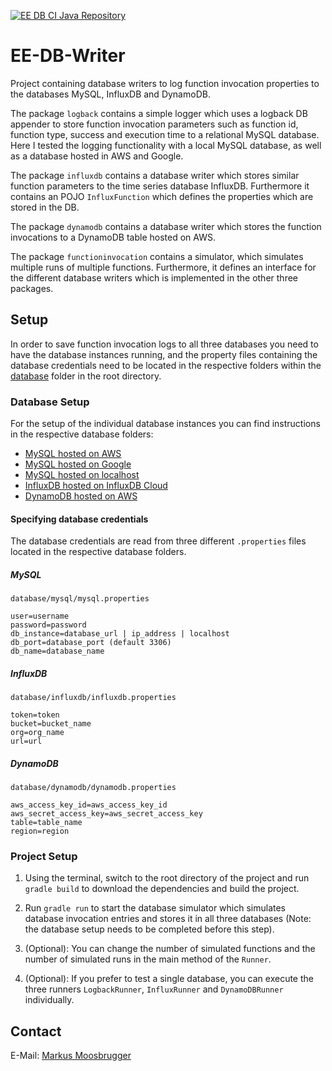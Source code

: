 [![EE DB CI Java Repository](https://github.com/markusmoosbrugger/EE-DB-Writer/actions/workflows/gradle.yml/badge.svg)](https://github.com/markusmoosbrugger/EE-DB-Writer/actions/workflows/gradle.yml)

# EE-DB-Writer

Project containing database writers to log function invocation properties to the databases MySQL,
InfluxDB and DynamoDB.

The package `logback` contains a simple logger which uses a logback DB appender to store function
invocation parameters such as function id, function type, success and execution time to a 
relational MySQL database. Here I tested the logging functionality with a local MySQL database, 
as well as a database hosted in AWS and Google.

The package `influxdb` contains a database writer which stores similar function parameters to the
time series database InfluxDB. Furthermore it contains an POJO `InfluxFunction` which defines the
properties which are stored in the DB.

The package `dynamodb` contains a database writer which stores the function invocations to a
DynamoDB table hosted on AWS.

The package `functioninvocation` contains a simulator, which simulates multiple runs of multiple
functions. Furthermore, it defines an interface for the different database writers which is
implemented in the other three packages.

## Setup

In order to save function invocation logs to all three databases you need to have the
database instances running, and the property files containing the database credentials
need to be located in the respective folders within the [database](database) folder in the
root directory.

### Database Setup

For the setup of the individual database instances you can find instructions in the respective 
database folders:

- [MySQL hosted on AWS](database/mysql/setup_instructions_aws_mysql.txt)
- [MySQL hosted on Google](database/mysql/setup_instructions_google_mysql.txt)
- [MySQL hosted on localhost](database/mysql/setup_instructions_local_mysql.txt)
- [InfluxDB hosted on InfluxDB Cloud](database/influxdb/setup_instructions_influxdb.txt)
- [DynamoDB hosted on AWS](database/dynamodb/setup_instructions_dynamodb.txt)

#### Specifying database credentials

The database credentials are read from three different `.properties` files located in the 
respective database folders.

##### MySQL

`database/mysql/mysql.properties`

```properties
user=username
password=password
db_instance=database_url | ip_address | localhost
db_port=database_port (default 3306)
db_name=database_name
```

##### InfluxDB
`database/influxdb/influxdb.properties`

```properties
token=token
bucket=bucket_name
org=org_name
url=url
```

##### DynamoDB
`database/dynamodb/dynamodb.properties
`
```properties
aws_access_key_id=aws_access_key_id
aws_secret_access_key=aws_secret_access_key
table=table_name
region=region
```

### Project Setup
1. Using the terminal, switch to the root directory of the project and run `gradle build` to 
   download the dependencies and build the project.
   
2. Run `gradle run` to start the database simulator which simulates database invocation entries 
   and stores it in all three databases (Note: the database setup needs to be completed before 
   this step).
   
3. (Optional): You can change the number of simulated functions and the number of simulated runs 
   in the main method of the `Runner`.
   
4. (Optional): If you prefer to test a single database, you can execute the three runners 
   `LogbackRunner`, `InfluxRunner` and `DynamoDBRunner` individually.


## Contact

E-Mail: [Markus Moosbrugger](mailto:markus.moosbrugger@outlook.com)
